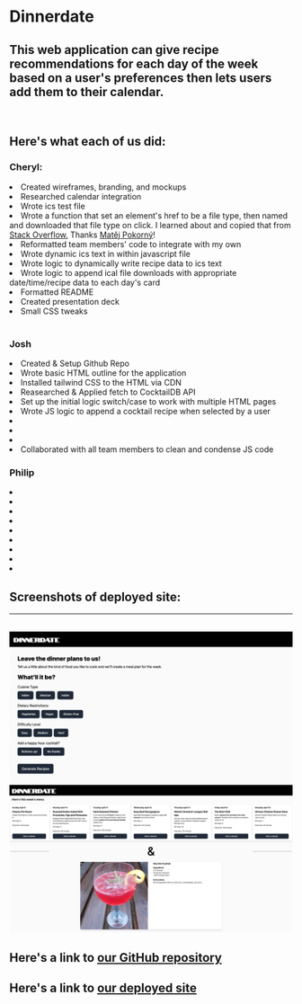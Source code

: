 # Dinnerdate

## This web application can give recipe recommendations for each day of the week based on a user's preferences then lets users add them to their calendar. 

<br>

## Here's what each of us did:

### Cheryl:

<li>Created wireframes, branding, and mockups
<li>Researched calendar integration
<li>Wrote ics test file
<li>Wrote a function that set an element's href to be a file type, then named and downloaded that file type on click. I learned about and copied that from <a href = https://stackoverflow.com/questions/3665115/how-to-create-a-file-in-memory-for-user-to-download-but-not-through-server/18197341#18197341>Stack Overflow.</a> Thanks <a href="https://stackoverflow.com/users/2438165/mat%c4%9bj-pokorn%c3%bd"> Matěj Pokorný</a>!
<li>Reformatted team members' code to integrate with my own
<li>Wrote dynamic ics text in within javascript file
<li>Wrote logic to dynamically write recipe data to ics text
<li>Wrote logic to append ical file downloads with appropriate date/time/recipe data to each day's card
<li>Formatted README
<li>Created presentation deck 
<li>Small CSS tweaks
<br>
<br>

### Josh

<li>Created & Setup Github Repo
<li>Wrote basic HTML outline for the application
<li>Installed tailwind CSS to the HTML via CDN
<li>Reasearched & Applied fetch to CocktailDB API
<li>Set up the initial logic switch/case to work with multiple HTML pages
<li>Wrote JS logic to append a cocktail recipe when selected by a user
<li>
<li>
<li>
<li>Collaborated with all team members to clean and condense JS code

### Philip

<li>
<li>
<li>
<li>
<li>
<li>
<li>
<li>
<li>

<br>

## Screenshots of deployed site:
<hr>
<br>
<img src=./assets/images/home.png>
<img src=./assets/images/calendar.png>

<br>

## Here's a link to <a href="https://github.com/josh4got/Team-Leftovers">our GitHub repository</a>

## Here's a link to <a href = "https://https://josh4got.github.io/Dinner-Date/"> our deployed site</a>
